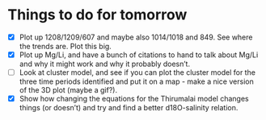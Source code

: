 # Things to do for tomorrow

- [x] Plot up 1208/1209/607 and maybe also 1014/1018 and 849. See where the trends are. Plot this big.
- [x] Plot up Mg/Li, and have a bunch of citations to hand to talk about Mg/Li and why it might work and why it probably
  doesn’t.
- [ ] Look at cluster model, and see if you can plot the cluster model for the three time periods identified and put it
  on a map - make a nice version of the 3D plot (maybe a gif?).
- [x] Show how changing the equations for the Thirumalai model changes things (or doesn’t) and try and find a better
  d18O-salinity relation.